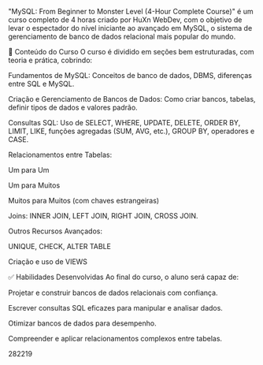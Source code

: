 "MySQL: From Beginner to Monster Level (4-Hour Complete Course)" é um curso completo de 4 horas criado por HuXn WebDev, com o objetivo de levar o espectador do nível iniciante ao avançado em MySQL, o sistema de gerenciamento de banco de dados relacional mais popular do mundo.

🧠 Conteúdo do Curso
O curso é dividido em seções bem estruturadas, com teoria e prática, cobrindo:

Fundamentos de MySQL: Conceitos de banco de dados, DBMS, diferenças entre SQL e MySQL.

Criação e Gerenciamento de Bancos de Dados: Como criar bancos, tabelas, definir tipos de dados e valores padrão.

Consultas SQL: Uso de SELECT, WHERE, UPDATE, DELETE, ORDER BY, LIMIT, LIKE, funções agregadas (SUM, AVG, etc.), GROUP BY, operadores e CASE.

Relacionamentos entre Tabelas:

Um para Um

Um para Muitos

Muitos para Muitos (com chaves estrangeiras)

Joins: INNER JOIN, LEFT JOIN, RIGHT JOIN, CROSS JOIN.

Outros Recursos Avançados:

UNIQUE, CHECK, ALTER TABLE

Criação e uso de VIEWS

✅ Habilidades Desenvolvidas
Ao final do curso, o aluno será capaz de:

Projetar e construir bancos de dados relacionais com confiança.

Escrever consultas SQL eficazes para manipular e analisar dados.

Otimizar bancos de dados para desempenho.

Compreender e aplicar relacionamentos complexos entre tabelas.

282219